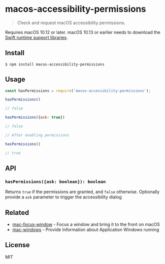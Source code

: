# macos-accessibility-permissions

> Check and request macOS accessibility permissions.

Requires macOS 10.12 or later. macOS 10.13 or earlier needs to download the [Swift runtime support libraries](https://support.apple.com/kb/DL1998).


## Install

```
$ npm install macos-accessibility-permissions
```

## Usage

```js
const hasPermissions = require('macos-accessibility-permissions');

hasPermissions()

// false

hasPermissions({ask: true})

// false

// After enabling permissions

hasPermissions()

// true
```

## API

### `hasPermissions({ask: boolean}): boolean`

Returns `true` if the permissions are granted, and `false` otherwise. Optionally provide a `ask` parameter to trigger the accessibility dialog

## Related

- [mac-focus-window](https://github.com/karaggeorge/mac-focus-window) - Focus a window and bring it to the front on macOS
- [mac-windows](https://github.com/karaggeorge/mac-windows) - Provide Information about Application Windows running

## License

MIT
